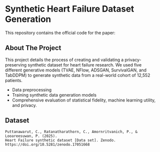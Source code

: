 

# Synthetic Heart Failure Dataset Generation

This repository contains the official code for the paper: 

## About The Project

This project details the process of creating and validating a privacy-preserving synthetic dataset for heart failure research. We used five different generative models (TVAE, NFlow, ADSGAN, SurvivalGAN, and TabDDPM) to generate synthetic data from a real-world cohort of 12,552 patients.

* Data preprocessing
* Training synthetic data generation models
* Comprehensive evaluation of statistical fidelity, machine learning utility, and privacy.

## Dataset
```
Puttanawarut, C., Ratanatharathorn, C., Amornritvanich, P., & Looareesuwan, P. (2025).
Heart Failure synthetic dataset [Data set]. Zenodo.
https://doi.org/10.5281/zenodo.17051668
```
